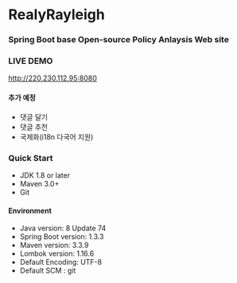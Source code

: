 # RealyRayleigh
### Spring Boot base Open-source Policy Anlaysis Web site


### LIVE DEMO
http://220.230.112.95:8080

 
#### 추가 예정
- 댓글 달기
- 댓글 추천
- 국제화(i18n 다국어 지원)

### Quick Start
- JDK 1.8 or later
- Maven 3.0+
- Git
#### Environment
- Java version: 8 Update 74
- Spring Boot version: 1.3.3
- Maven version: 3.3.9
- Lombok version: 1.16.6
- Default Encoding: UTF-8
- Default SCM : git

